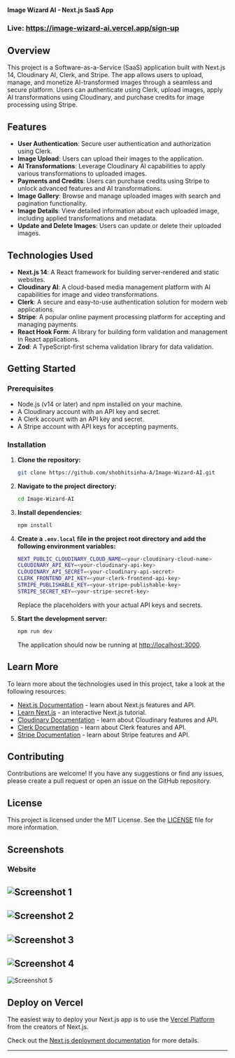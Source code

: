 #### Image Wizard AI - Next.js SaaS App 

### Live: https://image-wizard-ai.vercel.app/sign-up

## Overview

This project is a Software-as-a-Service (SaaS) application built with Next.js 14, Cloudinary AI, Clerk, and Stripe. The app allows users to upload, manage, and monetize AI-transformed images through a seamless and secure platform. Users can authenticate using Clerk, upload images, apply AI transformations using Cloudinary, and purchase credits for image processing using Stripe.

## Features

- **User Authentication**: Secure user authentication and authorization using Clerk.
- **Image Upload**: Users can upload their images to the application.
- **AI Transformations**: Leverage Cloudinary AI capabilities to apply various transformations to uploaded images.
- **Payments and Credits**: Users can purchase credits using Stripe to unlock advanced features and AI transformations.
- **Image Gallery**: Browse and manage uploaded images with search and pagination functionality.
- **Image Details**: View detailed information about each uploaded image, including applied transformations and metadata.
- **Update and Delete Images**: Users can update or delete their uploaded images.

## Technologies Used

- **Next.js 14**: A React framework for building server-rendered and static websites.
- **Cloudinary AI**: A cloud-based media management platform with AI capabilities for image and video transformations.
- **Clerk**: A secure and easy-to-use authentication solution for modern web applications.
- **Stripe**: A popular online payment processing platform for accepting and managing payments.
- **React Hook Form**: A library for building form validation and management in React applications.
- **Zod**: A TypeScript-first schema validation library for data validation.

## Getting Started

### Prerequisites

- Node.js (v14 or later) and npm installed on your machine.
- A Cloudinary account with an API key and secret.
- A Clerk account with an API key and secret.
- A Stripe account with API keys for accepting payments.

### Installation

1. **Clone the repository:**

    ```bash
    git clone https://github.com/shobhitsinha-A/Image-Wizard-AI.git
    ```

2. **Navigate to the project directory:**

    ```bash
    cd Image-Wizard-AI
    ```

3. **Install dependencies:**

    ```bash
    npm install
    ```

4. **Create a `.env.local` file in the project root directory and add the following environment variables:**

    ```bash
    NEXT_PUBLIC_CLOUDINARY_CLOUD_NAME=<your-cloudinary-cloud-name>
    CLOUDINARY_API_KEY=<your-cloudinary-api-key>
    CLOUDINARY_API_SECRET=<your-cloudinary-api-secret>
    CLERK_FRONTEND_API_KEY=<your-clerk-frontend-api-key>
    STRIPE_PUBLISHABLE_KEY=<your-stripe-publishable-key>
    STRIPE_SECRET_KEY=<your-stripe-secret-key>
    ```

    Replace the placeholders with your actual API keys and secrets.

5. **Start the development server:**

    ```bash
    npm run dev
    ```

    The application should now be running at [http://localhost:3000](http://localhost:3000).

## Learn More

To learn more about the technologies used in this project, take a look at the following resources:

- [Next.js Documentation](https://nextjs.org/docs) - learn about Next.js features and API.
- [Learn Next.js](https://nextjs.org/learn) - an interactive Next.js tutorial.
- [Cloudinary Documentation](https://cloudinary.com/documentation) - learn about Cloudinary features and API.
- [Clerk Documentation](https://clerk.dev/docs) - learn about Clerk features and API.
- [Stripe Documentation](https://stripe.com/docs) - learn about Stripe features and API.

## Contributing

Contributions are welcome! If you have any suggestions or find any issues, please create a pull request or open an issue on the GitHub repository.

## License

This project is licensed under the MIT License. See the [LICENSE](LICENSE) file for more information.

## Screenshots

### Website

![Screenshot 1](https://github.com/shobhitsinha-A/Image-Wizard-AI/assets/64719272/e5d73c58-c846-4249-a511-f2e80edb3765)
---
![Screenshot 2](https://github.com/shobhitsinha-A/Image-Wizard-AI/assets/64719272/29b24007-0cda-4f09-be46-46f398896daf)
---
![Screenshot 3](https://github.com/shobhitsinha-A/Image-Wizard-AI/assets/64719272/8820d8d4-2ab1-445a-b7e5-be246c27741d)
---
![Screenshot 4](https://github.com/shobhitsinha-A/Image-Wizard-AI/assets/64719272/f597711f-7013-4e34-b459-a9dd019fc2ea)
---
![Screenshot 5](https://github.com/shobhitsinha-A/Image-Wizard-AI/assets/64719272/44e949a6-8530-46ed-aa86-a28872569658)

## Deploy on Vercel

The easiest way to deploy your Next.js app is to use the [Vercel Platform](https://vercel.com/new?utm_medium=default-template&filter=next.js&utm_source=create-next-app&utm_campaign=create-next-app-readme) from the creators of Next.js.

Check out the [Next.js deployment documentation](https://nextjs.org/docs/deployment) for more details.

---
